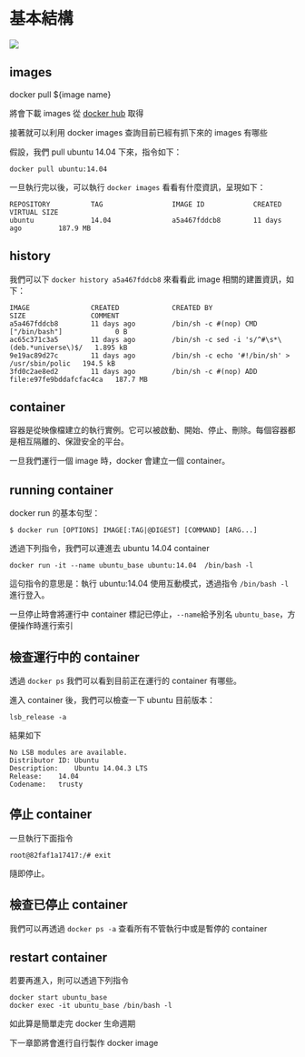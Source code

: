 基本結構
========

![](images/docker-stages.png)

images
------

docker pull ${image name}

將會下載 images 從 [docker hub](https://hub.docker.com/) 取得

接著就可以利用 docker images 查詢目前已經有抓下來的 images 有哪些

假設，我們 pull ubuntu 14.04 下來，指令如下：

`docker pull ubuntu:14.04`

一旦執行完以後，可以執行 `docker images` 看看有什麼資訊，呈現如下：

```
REPOSITORY          TAG                 IMAGE ID            CREATED             VIRTUAL SIZE
ubuntu              14.04               a5a467fddcb8        11 days ago         187.9 MB
```

history
-------

我們可以下 `docker history a5a467fddcb8` 來看看此 image 相關的建置資訊，如下：

```
IMAGE               CREATED             CREATED BY                                      SIZE                COMMENT
a5a467fddcb8        11 days ago         /bin/sh -c #(nop) CMD ["/bin/bash"]             0 B
ac65c371c3a5        11 days ago         /bin/sh -c sed -i 's/^#\s*\(deb.*universe\)$/   1.895 kB
9e19ac89d27c        11 days ago         /bin/sh -c echo '#!/bin/sh' > /usr/sbin/polic   194.5 kB
3fd0c2ae8ed2        11 days ago         /bin/sh -c #(nop) ADD file:e97fe9bddafcfac4ca   187.7 MB
```

container
---------

容器是從映像檔建立的執行實例。它可以被啟動、開始、停止、刪除。每個容器都是相互隔離的、保證安全的平台。

一旦我們運行一個 image 時，docker 會建立一個 container。

running container
-----------------

docker run 的基本句型：

`$ docker run [OPTIONS] IMAGE[:TAG|@DIGEST] [COMMAND] [ARG...]`

透過下列指令，我們可以連進去 ubuntu 14.04 container

```
docker run -it --name ubuntu_base ubuntu:14.04  /bin/bash -l
```

這句指令的意思是：執行 ubuntu:14.04 使用互動模式，透過指令 `/bin/bash -l` 進行登入。

一旦停止時會將運行中 container 標記已停止，`--name`給予別名 `ubuntu_base`，方便操作時進行索引

檢查運行中的 container
----------------------

透過 `docker ps` 我們可以看到目前正在運行的 container 有哪些。

進入 container 後，我們可以檢查一下 ubuntu 目前版本：

```
lsb_release -a
```

結果如下

```
No LSB modules are available.
Distributor ID:	Ubuntu
Description:	Ubuntu 14.04.3 LTS
Release:	14.04
Codename:	trusty
```

停止 container
--------------

一旦執行下面指令

```
root@82faf1a17417:/# exit
```

隨即停止。

檢查已停止 container
--------------------

我們可以再透過 `docker ps -a` 查看所有不管執行中或是暫停的 container

restart container
-----------------

若要再進入，則可以透過下列指令

```
docker start ubuntu_base
docker exec -it ubuntu_base /bin/bash -l
```

如此算是簡單走完 docker 生命週期

下一章節將會進行自行製作 docker image
